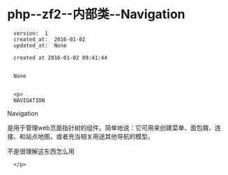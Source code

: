 
  # php--zf2--内部类--Navigation

      version:  1
      created_at:  2016-01-02
      updated_at:  None

      created at 2016-01-02 09:41:44 


      None


      <p>
      NAVIGATION

Navigation


 
  是用于管理web页面指针树的组件。简单地说：它可用来创建菜单、面包屑、连接、和站点地图，或者充当相关用途其他导航的模型。 
   
  不是很理解这东西怎么用


      </p>

  